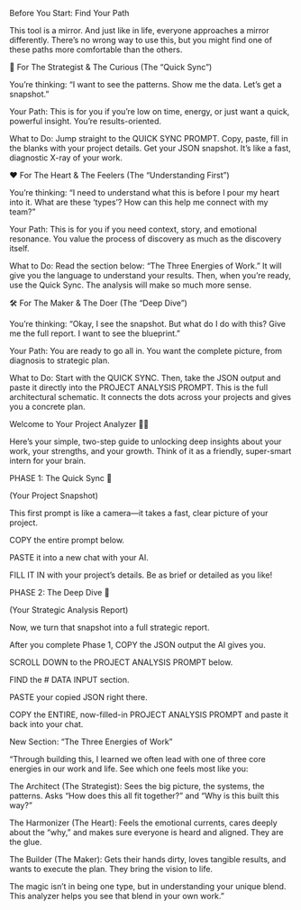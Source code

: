 Before You Start: Find Your Path

This tool is a mirror. And just like in life, everyone approaches a mirror differently. There’s no wrong way to use this, but you might find one of these paths more comfortable than the others.

🧭 For The Strategist & The Curious (The “Quick Sync”)

You’re thinking: “I want to see the patterns. Show me the data. Let’s get a snapshot.”

Your Path: This is for you if you’re low on time, energy, or just want a quick, powerful insight. You’re results-oriented.

What to Do: Jump straight to the QUICK SYNC PROMPT. Copy, paste, fill in the blanks with your project details. Get your JSON snapshot. It’s like a fast, diagnostic X-ray of your work.

❤️ For The Heart & The Feelers (The “Understanding First”)

You’re thinking: “I need to understand what this is before I pour my heart into it. What are these ‘types’? How can this help me connect with my team?”

Your Path: This is for you if you need context, story, and emotional resonance. You value the process of discovery as much as the discovery itself.

What to Do: Read the section below: “The Three Energies of Work.” It will give you the language to understand your results. Then, when you’re ready, use the Quick Sync. The analysis will make so much more sense.

🛠️ For The Maker & The Doer (The “Deep Dive”)

You’re thinking: “Okay, I see the snapshot. But what do I do with this? Give me the full report. I want to see the blueprint.”

Your Path: You are ready to go all in. You want the complete picture, from diagnosis to strategic plan.

What to Do: Start with the QUICK SYNC. Then, take the JSON output and paste it directly into the PROJECT ANALYSIS PROMPT. This is the full architectural schematic. It connects the dots across your projects and gives you a concrete plan.



Welcome to Your Project Analyzer 🧠✨

Here’s your simple, two-step guide to unlocking deep insights about your work, your strengths, and your growth. Think of it as a friendly, super-smart intern for your brain.

PHASE 1: The Quick Sync 📸

(Your Project Snapshot)

This first prompt is like a camera—it takes a fast, clear picture of your project.

COPY the entire prompt below.

PASTE it into a new chat with your AI.

FILL IT IN with your project’s details. Be as brief or detailed as you like!

PHASE 2: The Deep Dive 🚀

(Your Strategic Analysis Report)

Now, we turn that snapshot into a full strategic report.

After you complete Phase 1, COPY the JSON output the AI gives you.

SCROLL DOWN to the PROJECT ANALYSIS PROMPT below.

FIND the # DATA INPUT section.

PASTE your copied JSON right there.

COPY the ENTIRE, now-filled-in PROJECT ANALYSIS PROMPT and paste it back into your chat.

New Section: “The Three Energies of Work”

“Through building this, I learned we often lead with one of three core energies in our work and life. See which one feels most like you:

The Architect (The Strategist): Sees the big picture, the systems, the patterns. Asks “How does this all fit together?” and “Why is this built this way?”

The Harmonizer (The Heart): Feels the emotional currents, cares deeply about the “why,” and makes sure everyone is heard and aligned. They are the glue.

The Builder (The Maker): Gets their hands dirty, loves tangible results, and wants to execute the plan. They bring the vision to life.

The magic isn’t in being one type, but in understanding your unique blend. This analyzer helps you see that blend in your own work.”